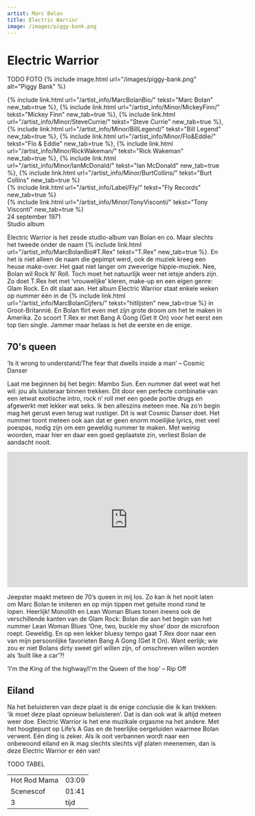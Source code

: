 ```yaml
---
artist: Marc Bolan
title: Electric Warrior
image: /images/piggy-bank.png
---
```


# Electric Warrior

TODO FOTO
{% include image.html url="/images/piggy-bank.png" alt="Piggy Bank" %}

<span class="bio-cd">
{% include link.html url="/artist_info/MarcBolanBio/" tekst="Marc Bolan" new_tab=true %}, {% include link.html url="/artist_info/Minor/MickeyFinn/" tekst="Mickey Finn" new_tab=true %}, {% include link.html url="/artist_info/Minor/SteveCurrie/" tekst="Steve Currie" new_tab=true %}, {% include link.html url="/artist_info/Minor/BillLegend/" tekst="Bill Legend" new_tab=true %}, {% include link.html url="/artist_info/Minor/Flo&Eddie/" tekst="Flo & Eddie" new_tab=true %}, {% include link.html url="/artist_info/Minor/RickWakeman/" tekst="Rick Wakeman" new_tab=true %}, {% include link.html url="/artist_info/Minor/IanMcDonald/" tekst="Ian McDonald" new_tab=true %}, {% include link.html url="/artist_info/Minor/BurtCollins/" tekst="Burt Collins" new_tab=true %}
<br>
{% include link.html url="/artist_info/Label/Fly/" tekst="Fly Records" new_tab=true %}
<br>
{% include link.html url="/artist_info/Minor/TonyVisconti/" tekst="Tony Visconti" new_tab=true %}<br>
</span>
24 september 1971<br>Studio album

<span class="engels">Electric Warrior</span> is het zesde studio-album van Bolan en co. Maar slechts het tweede onder de naam {% include link.html url="/artist_info/MarcBolanBio#T.Rex" tekst="T.Rex" new_tab=true %}. En het is niet alleen de naam die gepimpt werd, ook de muziek kreeg een heuse make-over. Het gaat niet langer om zweverige hippie-muziek. Nee, Bolan wil Rock N’ Roll. Toch moet het natuurlijk weer net ietsje anders zijn. Zo doet T.Rex het met ‘vrouwelijke’ kleren, make-up en een eigen genre: <span class="extra-uitleg">Glam Rock</span>. En dit slaat aan. Het album <span class="engels">Electric Warrior</span> staat enkele weken op nummer één in de {% include link.html url="/artist_info/MarcBolanCijfers/" tekst="hitlijsten" new_tab=true %} in Groot-Britannië. En Bolan flirt even met zijn grote droom om het te maken in Amerika. Zo scoort T.Rex er met <span class="engels">Bang A Gong (Get It On)</span> voor het eerst een top tien single. Jammer maar helaas is het de eerste en de enige.  


## 70's queen

<div class="uitgelicht">‘Is it wrong to understand/The fear that dwells inside a man’ – Cosmic Danser</div>

Laat me beginnen bij het begin: <span class="engels">Mambo Sun</span>. Een nummer dat weet wat het wil: jou als luisteraar binnen trekken. Dit door een perfecte combinatie van een ietwat exotische intro, rock n’ roll met een goede portie drugs en afgewerkt met lekker wat seks. Ik ben alleszins meteen mee. Na zo’n begin mag het gerust even terug wat rustiger. Dit is wat <span class="engels">Cosmic Danser</span> doet. Het nummer toont meteen ook aan dat er geen enorm moeilijke <span class="engels">lyrics</span>, met veel poespas, nodig zijn om een geweldig nummer te maken. Met weinig woorden, maar hier en daar een goed geplaatste zin, verliest Bolan de aandacht nooit. 

<iframe width="560" height="315" src="https://www.youtube.com/embed/VPHKVWCxHtI" frameborder="0" allowfullscreen></iframe>

<span class="engels">Jeepster</span> maakt meteen de <span class="engels">70’s queen</span> in mij los. Zo kan ik het nooit laten om Marc Bolan te imiteren en op mijn tippen met getuite mond rond te lopen. Heerlijk! <span class="engels">Monolith</span> en <span class="engels">Lean Woman Blues</span> tonen ineens ook de verschillende kanten van de Glam Rock: Bolan die aan het begin van het nummer <span class="engels">Lean Woman Blues</span> ‘<span class="engels">One, two, buckle my shoe</span>’ door de microfoon roept. Geweldig. En op een lekker <span class="engels">bluesy</span> tempo gaat T.Rex door naar een van mijn persoonlijke favorieten <span class="engels">Bang A Gong (Get It On)</span>. Want eerlijk; wie zou er niet Bolans <span class="engels">dirty sweet girl</span> willen zijn, of omschreven willen worden als ‘<span class="engels">built like a car</span>’?! 

<div class="uitgelicht">‘I'm the King of the highway/I'm the Queen of the hop’ – Rip Off</div>

## Eiland

Na het beluisteren van deze plaat is de enige conclusie die ik kan trekken: ‘ik moet deze plaat opnieuw beluisteren’. Dat is dan ook wat ik altijd meteen weer doe. <span class="engels">Electric Warrior</span> is het ene muzikale orgasme na het andere. Met het hoogtepunt op <span class="engels">Life’s A Gas</span> en de heerlijke oergeluiden waarmee Bolan verwent. Eén ding is zeker. Als ik ooit verbannen wordt naar een onbewoond eiland en ik mag slechts slechts vijf platen meenemen, dan is deze <span class="engels">Electric Warrior</span> er één van!

TODO TABEL
<table>
	<tr>
		<td>Hot Rod Mama</td>
		<td>03:09</td>
	</tr>
	<tr>
		<td>Scenescof</td>
		<td>01:41</td>
	</tr>
	<tr>
		<td>3</td>
		<td>tijd</td>
	</tr>
</table>

<div class="witregel"> </div>
